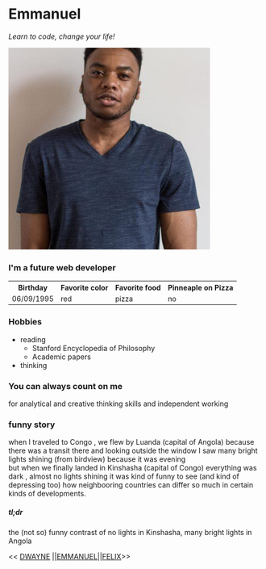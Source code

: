 # Emmanuel 

*Learn to code, change your life!*

![ ](https://github.com/EmmanuelTs/markdown-warm-up/blob/master/becodeme.jpg)

### I'm a future web developer 


<table> <tr><th> Birthday </th><th>Favorite color</th><th>Favorite food </th><th>Pinneaple on Pizza</th></tr><tr><td>06/09/1995</td> <td>red</td><td>pizza</td><td>no</td> </tr></table>

### Hobbies

<ul><li>reading<ul><li>Stanford Encyclopedia of Philosophy</li><li>Academic papers </li></ul></li><li>thinking</li></ul>

### You can always count on me 

for analytical and creative thinking skills and independent working

### funny story

when I traveled to Congo , we flew by Luanda (capital of Angola) because there was a transit there and looking outside the window I saw many bright lights shining (from birdview) because it was evening  
but when we finally landed in Kinshasha (capital of Congo) everything was dark , almost no lights shining it was kind of funny to see (and kind of depressing too) how neighbooring countries can differ so much in certain kinds of developments.

##### tl;dr 
the (not so) funny contrast of no lights in Kinshasha, many bright lights in Angola 

<< [DWAYNE](https://github.com/Dwaynebok/Markdown "Dwayne") ||[EMMANUEL](https://github.com/EmmanuelTs/markdown-warm-up/blob/master/README.md "Emmanuel")||[FELIX](https://github.com/Akenaftw/markdown-challenge/blob/master/README.md "Felix")>>

